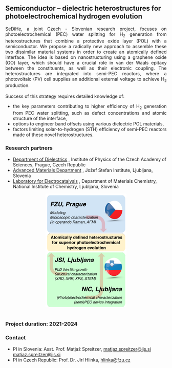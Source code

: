 ## Semiconductor – dielectric heterostructures for photoelectrochemical hydrogen evolution ##

<div style="text-align: justify;">SeDiHe, a joint Czech - Slovenian research project, focuses on photoelectrochemical (PEC) water splitting for H<sub>2</sub> generation from heterostructures that combine a protective oxide layer (POL) with a semiconductor. We propose a radically new approach to assemble these two dissimilar material systems in order to create an atomically defined interface. The idea is based on nanostructuring using a graphene oxide (GO) layer, which should have a crucial role in van der Waals epitaxy between the constituents, as well as their electronic coupling. The heterostructures are integrated into semi-PEC reactors, where a photovoltaic (PV) cell supplies an additional external voltage to achieve H<sub>2</sub> production.<br /> 
<br /> 
Success of this strategy requires detailed knowledge of:
<ul>
  <li>the key parameters contributing to higher efficiency of H<sub>2</sub> generation from PEC water splitting, such as defect concentrations and atomic structure of the interface,</li>
  <li>options to engineer band offsets using various dielectric POL materials,</li>
  <li>factors limiting solar-to-hydrogen (STH) efficiency of semi-PEC reactors made of these novel heterostructures.</li>
</ul>
</div>

### Research partners
-	[Department of Dielectrics](http://palata.fzu.cz/diel/) , Institute of Physics of the Czech Academy of Sciences, Prague, Czech Republic
-	[Advanced Materials Department](http://www-k9.ijs.si/) , Jožef Stefan Institute, Ljubljana, Slovenia
-	[Laboratory for Electrocatalysis](https://www.ki.si/en/departments/d10-department-of-materials-chemistry/l10-laboratory-for-electrocatalysis/) , Department of Materials Chemistry, National Institute of Chemistry, Ljubljana, Slovenia

<div style="text-align: center;"><img src="sidihe2.png" alt="SiDiHe2" style="width: 50%;"></div><br /> 

### Project duration: 2021-2024

### Contact
- PI in Slovenia: Asst. Prof. Matjaž Spreitzer, matjaz.spreitzer@ijs.si <a href = "mailto: matjaz.spreitzer@ijs.si">matjaz.spreitzer@ijs.si</a>
- PI in Czech Republic: Prof. Dr. Jirí Hlinka, hlinka@fzu.cz
